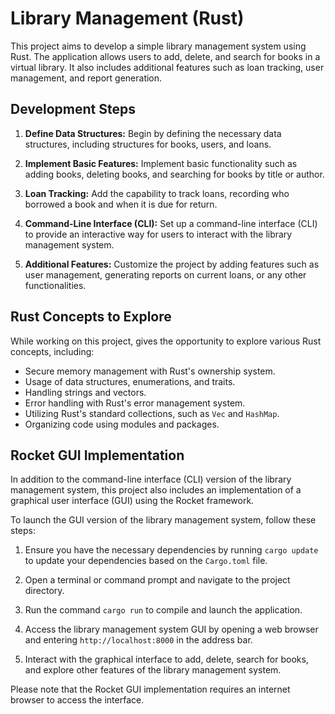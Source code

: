 # Library Management (Rust)

This project aims to develop a simple library management system using Rust. The application allows users to add, delete, and search for books in a virtual library. It also includes additional features such as loan tracking, user management, and report generation.

## Development Steps

1. **Define Data Structures:** Begin by defining the necessary data structures, including structures for books, users, and loans.

2. **Implement Basic Features:** Implement basic functionality such as adding books, deleting books, and searching for books by title or author.

3. **Loan Tracking:** Add the capability to track loans, recording who borrowed a book and when it is due for return.

4. **Command-Line Interface (CLI):** Set up a command-line interface (CLI) to provide an interactive way for users to interact with the library management system.

5. **Additional Features:** Customize the project by adding features such as user management, generating reports on current loans, or any other functionalities.

## Rust Concepts to Explore

While working on this project, gives the opportunity to explore various Rust concepts, including:

- Secure memory management with Rust's ownership system.
- Usage of data structures, enumerations, and traits.
- Handling strings and vectors.
- Error handling with Rust's error management system.
- Utilizing Rust's standard collections, such as `Vec` and `HashMap`.
- Organizing code using modules and packages.

## Rocket GUI Implementation

In addition to the command-line interface (CLI) version of the library management system, this project also includes an implementation of a graphical user interface (GUI) using the Rocket framework.

To launch the GUI version of the library management system, follow these steps:

1. Ensure you have the necessary dependencies by running `cargo update` to update your dependencies based on the `Cargo.toml` file.

2. Open a terminal or command prompt and navigate to the project directory.

3. Run the command `cargo run` to compile and launch the application.

4. Access the library management system GUI by opening a web browser and entering `http://localhost:8000` in the address bar.

5. Interact with the graphical interface to add, delete, search for books, and explore other features of the library management system.

Please note that the Rocket GUI implementation requires an internet browser to access the interface.

